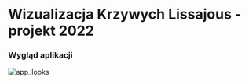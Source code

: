 # Wizualizacja Krzywych Lissajous - projekt 2022

### Wygląd aplikacji
![app_looks](./grafika_interface.png)

